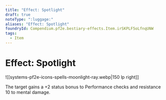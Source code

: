 ```yaml
---
title: "Effect: Spotlight"
draft: true
noteType: ":luggage:"
aliases: "Effect: Spotlight"
foundryId: Compendium.pf2e.bestiary-effects.Item.irSKPLF5oLfnqUNW
tags:
  - Item
---
```


# Effect: Spotlight
![[systems-pf2e-icons-spells-moonlight-ray.webp|150 lp right]]

The target gains a +2 status bonus to Performance checks and resistance 10 to mental damage.
